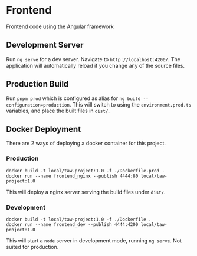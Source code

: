 # Frontend

Frontend code using the Angular framework

## Development Server

Run `ng serve` for a dev server. Navigate to `http://localhost:4200/`. The application will automatically reload if you change any of the source files.

## Production Build
Run `pnpm prod` which is configured as alias for `ng build --configuration=production`. This will switch to using the `environment.prod.ts` variables, and place the built files in `dist/`.

## Docker Deployment
There are 2 ways of deploying a docker container for this project.

### Production
```
docker build -t local/taw-project:1.0 -f ./Dockerfile.prod .
docker run --name frontend_nginx --publish 4444:80 local/taw-project:1.0
```

This will deploy a nginx server serving the build files under `dist/`.

### Development
```
docker build -t local/taw-project:1.0 -f ./Dockerfile .
docker run --name frontend_dev --publish 4444:4200 local/taw-project:1.0
```

This will start a `node` server in development mode, running `ng serve`. Not suited for production.

